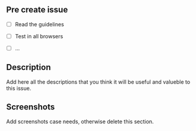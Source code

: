 ## Pre create issue

- [ ] Read the guidelines
- [ ] Test in all browsers
- [ ] ...


## Description 

Add here all the descriptions that you think it will be useful and valueble to this issue.

## Screenshots

Add screenshots case needs, otherwise delete this section.
